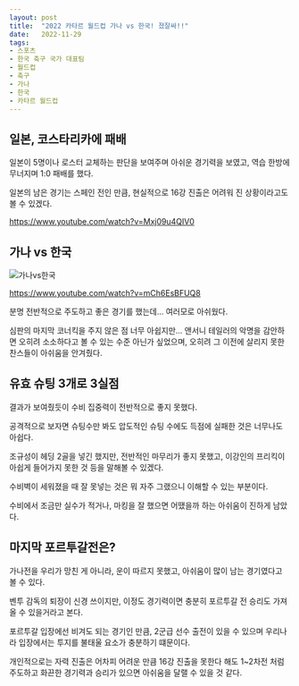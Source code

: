 ```yaml
---
layout: post
title:  "2022 카타르 월드컵 가나 vs 한국! 졌잘싸!!"
date:   2022-11-29
tags:
- 스포츠
- 한국 축구 국가 대표팀
- 월드컵
- 축구
- 가나
- 한국
- 카타르 월드컵
---
```


## 일본, 코스타리카에 패배

일본이 5명이나 로스터 교체하는 판단을 보여주며 아쉬운 경기력을 보였고, 역습 한방에 무너지며 1:0 패배를 했다.

일본의 남은 경기는 스페인 전인 만큼, 현실적으로 16강 진출은 어려워 진 상황이라고도 볼 수 있겠다.

https://www.youtube.com/watch?v=Mxj09u4QIV0

## 가나 vs 한국

![가나vs한국](../fan/img/2022/worldcup/ghana_vs_korea.jpg)

https://www.youtube.com/watch?v=mCh6EsBFUQ8

분명 전반적으로 주도하고 좋은 경기를 했는데... 여러모로 아쉬웠다.

심판의 마지막 코너킥을 주지 않은 점 너무 아쉽지만... 앤서니 테일러의 악명을 감안하면 오히려 소소하다고 볼 수 있는 수준 아닌가 싶었으며, 오히려 그 이전에 살리지 못한 찬스들이 아쉬움을 안겨줬다.

## 유효 슈팅 3개로 3실점

결과가 보여줬듯이 수비 집중력이 전반적으로 좋지 못했다.

공격적으로 보자면 슈팅수만 봐도 압도적인 슈팅 수에도 득점에 실패한 것은 너무나도 아쉽다.

조규성이 헤딩 2골을 넣긴 했지만, 전반적인 마무리가 좋지 못했고, 이강인의 프리킥이 아쉽게 들어가지 못한 것 등을 말해볼 수 있겠다.

수비벽이 세워졌을 때 잘 못넣는 것은 뭐 자주 그랬으니 이해할 수 있는 부분이다.

수비에서 조금만 실수가 적거나, 마킹을 잘 했으면 어땠을까 하는 아쉬움이 진하게 남았다.

## 마지막 포르투갈전은?

가나전을 우리가 망친 게 아니라, 운이 따르지 못했고, 아쉬움이 많이 남는 경기였다고 볼 수 있다.

벤투 감독의 퇴장이 신경 쓰이지만, 이정도 경기력이면 충분히 포르투갈 전 승리도 가져올 수 있을거라고 본다.

포르투갈 입장에선 비겨도 되는 경기인 만큼, 2군급 선수 출전이 있을 수 있으며 우리나라 입장에서는 투지를 불태울 요소가 충분하기 떄문이다.

개인적으로는 자력 진출은 어차피 어려운 만큼 16강 진출을 못한다 해도 1~2차전 처럼 주도하고 화끈한 경기력과 승리가 있으면 아쉬움을 달랠 수 있을 것 같다.